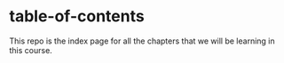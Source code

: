 # table-of-contents
This repo is the index page for all the chapters that we will be learning in this course.
